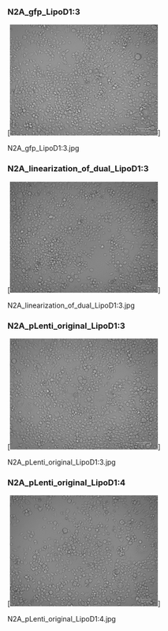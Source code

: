 ### N2A_gfp_LipoD1:3

[<img src='N2A_gfp_LipoD1:3.jpg' width='300' />]

N2A_gfp_LipoD1:3.jpg

### N2A_linearization_of_dual_LipoD1:3

[<img src='N2A_linearization_of_dual_LipoD1:3.jpg' width='300' />]

N2A_linearization_of_dual_LipoD1:3.jpg

### N2A_pLenti_original_LipoD1:3

[<img src='N2A_pLenti_original_LipoD1:3.jpg' width='300' />]

N2A_pLenti_original_LipoD1:3.jpg

### N2A_pLenti_original_LipoD1:4

[<img src='N2A_pLenti_original_LipoD1:4.jpg' width='300' />]

N2A_pLenti_original_LipoD1:4.jpg

